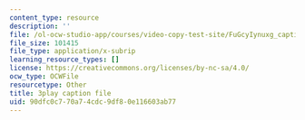 ```yaml
---
content_type: resource
description: ''
file: /ol-ocw-studio-app/courses/video-copy-test-site/FuGcyIynuxg_captions.vtt
file_size: 101415
file_type: application/x-subrip
learning_resource_types: []
license: https://creativecommons.org/licenses/by-nc-sa/4.0/
ocw_type: OCWFile
resourcetype: Other
title: 3play caption file
uid: 90dfc0c7-70a7-4cdc-9df8-0e116603ab77
---
```

